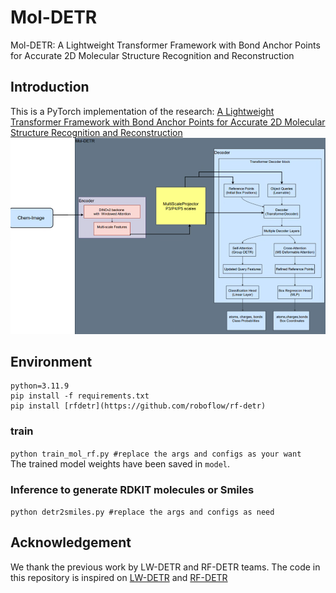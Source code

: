 # Mol-DETR
Mol-DETR: A Lightweight Transformer Framework with Bond Anchor Points for Accurate 2D Molecular Structure Recognition and Reconstruction

## Introduction
This is a PyTorch implementation of the research: [A Lightweight Transformer Framework with Bond Anchor Points for Accurate 2D Molecular Structure Recognition and Reconstruction](https://github.com/ksubowu/moldetr/blob/master/moldetr_git.png)
![Graph abstract](https://github.com/ksubowu/moldetr/blob/main/image/Graphical%20abstract.png) 

## Environment
```
python=3.11.9
pip install -f requirements.txt
pip install [rfdetr](https://github.com/roboflow/rf-detr)
```

### train 
`python train_mol_rf.py #replace the args and configs as your want` </br>
The trained model weights have been saved in `model`. </br>
### Inference to generate RDKIT molecules or Smiles
`python detr2smiles.py #replace the args and configs as need` </br>


## Acknowledgement
We thank the previous work by LW-DETR and RF-DETR teams. The code in this repository is inspired on [LW-DETR](https://github.com/Atten4Vis/LW-DETR) and [RF-DETR](https://github.com/roboflow/rf-detr)